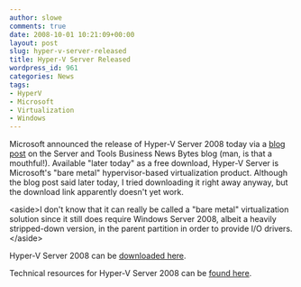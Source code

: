 ```yaml
---
author: slowe
comments: true
date: 2008-10-01 10:21:09+00:00
layout: post
slug: hyper-v-server-released
title: Hyper-V Server Released
wordpress_id: 961
categories: News
tags:
- HyperV
- Microsoft
- Virtualization
- Windows
---
```


Microsoft announced the release of Hyper-V Server 2008 today via a [blog post](http://blogs.technet.com/stbnewsbytes/archive/2008/10/01/microsoft-hyper-v-server-2008-and-virtualization-services-certifications-and-training-offerings-now-available.aspx) on the Server and Tools Business News Bytes blog (man, is that a mouthful!). Available "later today" as a free download, Hyper-V Server is Microsoft's "bare metal" hypervisor-based virtualization product. Although the blog post said later today, I tried downloading it right away anyway, but the download link apparently doesn't yet work.

&lt;aside&gt;I don't know that it can really be called a "bare metal" virtualization solution since it still does require Windows Server 2008, albeit a heavily stripped-down version, in the parent partition in order to provide I/O drivers.&lt;/aside&gt;

Hyper-V Server 2008 can be [downloaded here](http://www.microsoft.com/servers/hyper-v-server/default.mspx).

Technical resources for Hyper-V Server 2008 can be [found here](http://www.microsoft.com/servers/hyper-v-server/technical-resources.mspx).
